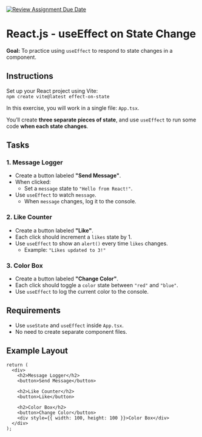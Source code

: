 [![Review Assignment Due Date](https://classroom.github.com/assets/deadline-readme-button-22041afd0340ce965d47ae6ef1cefeee28c7c493a6346c4f15d667ab976d596c.svg)](https://classroom.github.com/a/S-jE14JC)
# React.js - useEffect on State Change

**Goal:** To practice using `useEffect` to respond to state changes in a component.

## Instructions

Set up your React project using Vite:  
`npm create vite@latest effect-on-state`

In this exercise, you will work in a single file: `App.tsx`.

You’ll create **three separate pieces of state**, and use `useEffect` to run some code **when each state changes**.

## Tasks

### 1. Message Logger

- Create a button labeled **"Send Message"**.
- When clicked:
  - Set a `message` state to `"Hello from React!"`.
- Use `useEffect` to watch `message`.
  - When `message` changes, log it to the console.

### 2. Like Counter

- Create a button labeled **"Like"**.
- Each click should increment a `likes` state by 1.
- Use `useEffect` to show an `alert()` every time `likes` changes.
  - Example: `"Likes updated to 3!"`

### 3. Color Box

- Create a button labeled **"Change Color"**.
- Each click should toggle a `color` state between `"red"` and `"blue"`.
- Use `useEffect` to log the current color to the console.

## Requirements

- Use `useState` and `useEffect` inside `App.tsx`.
- No need to create separate component files.

## Example Layout

```tsx
return (
  <div>
    <h2>Message Logger</h2>
    <button>Send Message</button>

    <h2>Like Counter</h2>
    <button>Like</button>

    <h2>Color Box</h2>
    <button>Change Color</button>
    <div style={{ width: 100, height: 100 }}>Color Box</div>
  </div>
);
```
